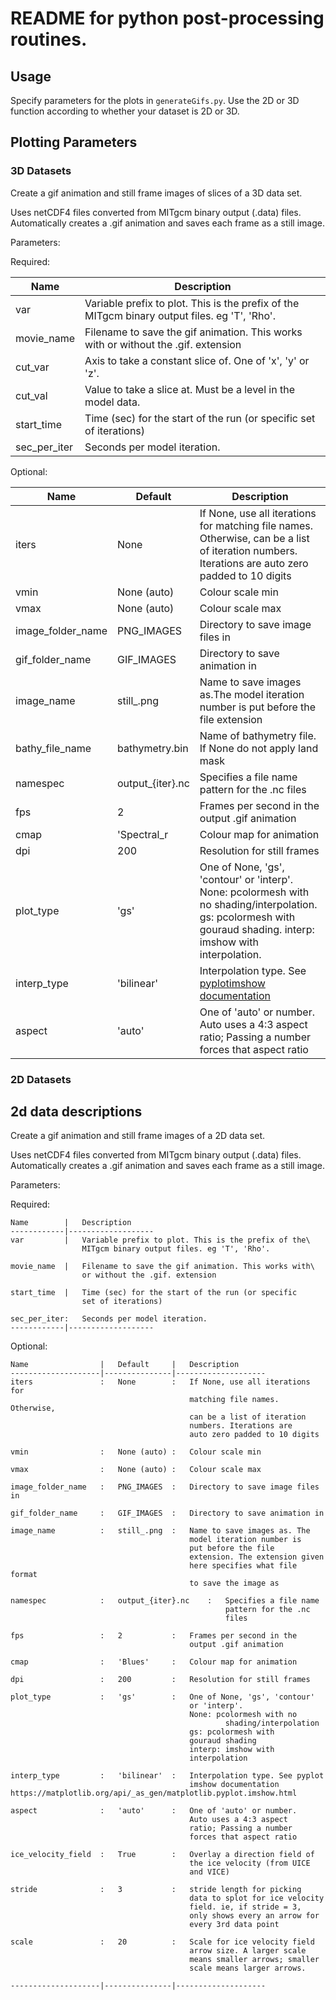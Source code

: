 # README for python post-processing routines.

## Usage
Specify parameters for the plots in `generateGifs.py`. Use the 2D or 3D function according to whether your dataset is 2D or 3D.

## Plotting Parameters

### 3D Datasets
Create a gif animation and still frame images of slices of a 3D data set.

Uses netCDF4 files converted from MITgcm binary output (.data) files.
Automatically creates a .gif animation and saves each frame as a still
image.

Parameters:

Required:

Name        |   Description
----        |   ------------------
var         |   Variable prefix to plot. This is the prefix of the MITgcm binary output files. eg 'T', 'Rho'.
movie_name  |   Filename to save the gif animation. This works with or without the .gif. extension
cut_var     |   Axis to take a constant slice of. One of 'x', 'y' or 'z'.
cut_val     |   Value to take a slice at. Must be a level in the model data.
start_time  |   Time (sec) for the start of the run (or specific set of iterations)
sec_per_iter|   Seconds per model iteration.

Optional:

Name                |   Default     |   Description
--------------------|---------------|--------------------
iters               |   None        |   If None, use all iterations for matching file names. Otherwise,  can be a list of iteration numbers. Iterations are auto zero padded to 10 digits
vmin                |   None (auto) |   Colour scale min
vmax                |   None (auto) |   Colour scale max
image_folder_name   |   PNG_IMAGES  |   Directory to save image files in
gif_folder_name     |   GIF_IMAGES  |   Directory to save animation in
image_name          |   still_.png  |   Name to save images as.The model iteration number is put before the file extension
bathy_file_name     |   bathymetry.bin| Name of bathymetry file. If None do not apply land mask
namespec            |   output_{iter}.nc    |   Specifies a file name pattern for the .nc files
fps                 |   2           |   Frames per second in the output .gif animation
cmap                |   'Spectral_r|   Colour map for animation
dpi                 |   200         |   Resolution for still frames
plot_type           |   'gs'        |   One of None, 'gs', 'contour' or 'interp'. None: pcolormesh with no shading/interpolation. gs: pcolormesh with gouraud shading. interp: imshow with interpolation.
interp_type         |   'bilinear'  |   Interpolation type. See [pyplotimshow documentation](https://matplotlib.org/api/_as_gen/matplotlib.pyplot.imshow.html)
aspect              |   'auto'      |   One of 'auto' or number. Auto uses a 4:3 aspect ratio; Passing a number forces that aspect ratio

### 2D Datasets


2d data descriptions
-----------------------------
Create a gif animation and still frame images of a 2D data set.

Uses netCDF4 files converted from MITgcm binary output (.data) files.
Automatically creates a .gif animation and saves each frame as a still
image.

Parameters:

Required:

    Name        |   Description
    ------------|-------------------
    var         |   Variable prefix to plot. This is the prefix of the\
                    MITgcm binary output files. eg 'T', 'Rho'.

    movie_name  |   Filename to save the gif animation. This works with\
                    or without the .gif. extension

    start_time  |   Time (sec) for the start of the run (or specific
                    set of iterations)

    sec_per_iter:   Seconds per model iteration.
    ------------|-------------------

Optional:

    Name                |   Default     |   Description
    --------------------|---------------|--------------------
    iters               :   None        :   If None, use all iterations for
                                            matching file names. Otherwise,
                                            can be a list of iteration
                                            numbers. Iterations are
                                            auto zero padded to 10 digits

    vmin                :   None (auto) :   Colour scale min

    vmax                :   None (auto) :   Colour scale max

    image_folder_name   :   PNG_IMAGES  :   Directory to save image files in

    gif_folder_name     :   GIF_IMAGES  :   Directory to save animation in

    image_name          :   still_.png  :   Name to save images as. The
                                            model iteration number is
                                            put before the file
                                            extension. The extension given
                                            here specifies what file format
                                            to save the image as

    namespec            :   output_{iter}.nc    :   Specifies a file name
                                                    pattern for the .nc
                                                    files

    fps                 :   2           :   Frames per second in the
                                            output .gif animation

    cmap                :   'Blues'     :   Colour map for animation

    dpi                 :   200         :   Resolution for still frames

    plot_type           :   'gs'        :   One of None, 'gs', 'contour'
                                            or 'interp'.
                                            None: pcolormesh with no
                                                    shading/interpolation
                                            gs: pcolormesh with
                                            gouraud shading
                                            interp: imshow with
                                            interpolation

    interp_type         :   'bilinear'  :   Interpolation type. See pyplot
                                            imshow documentation
    https://matplotlib.org/api/_as_gen/matplotlib.pyplot.imshow.html

    aspect              :   'auto'      :   One of 'auto' or number.
                                            Auto uses a 4:3 aspect
                                            ratio; Passing a number
                                            forces that aspect ratio

    ice_velocity_field  :   True        :   Overlay a direction field of
                                            the ice velocity (from UICE
                                            and VICE)

    stride              :   3           :   stride length for picking
                                            data to splot for ice velocity
                                            field. ie, if stride = 3,
                                            only shows every an arrow for
                                            every 3rd data point

    scale               :   20          :   Scale for ice velocity field
                                            arrow size. A larger scale
                                            means smaller arrows; smaller
                                            scale means larger arrows.

    --------------------|---------------|--------------------
